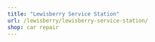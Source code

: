 ```yaml
---
title: "Lewisberry Service Station"
url: /lewisberry/lewisberry-service-station/
shop: car repair
---
```

